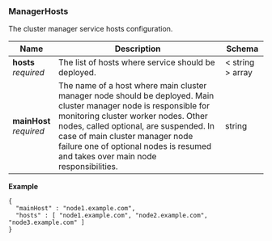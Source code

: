 
<a name="managerhosts"></a>
### ManagerHosts
The cluster manager service hosts configuration.


|Name|Description|Schema|
|---|---|---|
|**hosts**  <br>*required*|The list of hosts where service should be deployed.|< string > array|
|**mainHost**  <br>*required*|The name of a host where main cluster manager node should be deployed. Main cluster manager node is responsible for monitoring cluster worker nodes. Other nodes, called optional, are suspended. In case of main cluster manager node failure one of optional nodes is resumed and takes over main node responsibilities.|string|

**Example**
```
{
  "mainHost" : "node1.example.com",
  "hosts" : [ "node1.example.com", "node2.example.com", "node3.example.com" ]
}
```



